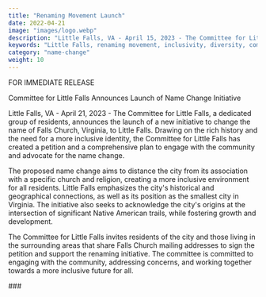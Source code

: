 ```yaml
---
title: "Renaming Movement Launch"
date: 2022-04-21
image: "images/logo.webp"
description: "Little Falls, VA - April 15, 2023 - The Committee for Little Falls, a dedicated group of residents, announces the launch of a new initiative to change the name of Falls Church, Virginia, to Little Falls."
keywords: "Little Falls, renaming movement, inclusivity, diversity, community, Falls Church, Virginia, Falls Church VA, Little Falls VA, Falls Church name change, rename Falls Church"
category: "name-change"
weight: 10
---
```



FOR IMMEDIATE RELEASE

Committee for Little Falls Announces Launch of Name Change Initiative

Little Falls, VA - April 21, 2023 - The Committee for Little Falls, a dedicated group of residents, announces the launch of a new initiative to change the name of Falls Church, Virginia, to Little Falls. Drawing on the rich history and the need for a more inclusive identity, the Committee for Little Falls has created a petition and a comprehensive plan to engage with the community and advocate for the name change.

The proposed name change aims to distance the city from its association with a specific church and religion, creating a more inclusive environment for all residents. Little Falls emphasizes the city's historical and geographical connections, as well as its position as the smallest city in Virginia. The initiative also seeks to acknowledge the city's origins at the intersection of significant Native American trails, while fostering growth and development.

The Committee for Little Falls invites residents of the city and those living in the surrounding areas that share Falls Church mailing addresses to sign the petition and support the renaming initiative. The committee is committed to engaging with the community, addressing concerns, and working together towards a more inclusive future for all.

\#\#\#